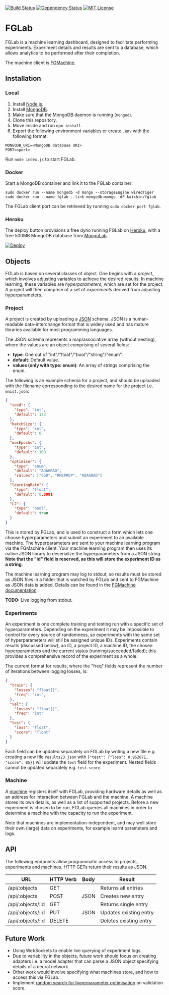 [![Build Status](https://img.shields.io/travis/Kaixhin/FGLab.svg)](https://travis-ci.org/Kaixhin/FGLab)
[![Dependency Status](https://img.shields.io/david/kaixhin/fglab.svg)](https://david-dm.org/Kaixhin/FGLab)
[![MIT License](https://img.shields.io/badge/license-MIT-blue.svg)](https://raw.githubusercontent.com/Kaixhin/FGLab/master/LICENSE)

# FGLab

FGLab is a machine learning dashboard, designed to facilitate performing experiments. Experiment details and results are sent to a database, which allows analytics to be performed after their completion.

The machine client is [FGMachine](https://github.com/Kaixhin/FGMachine).

## Installation

### Local

1. Install [Node.js](https://nodejs.org/).
1. Install [MongoDB](https://www.mongodb.org/).
1. Make sure that the MongoDB daemon is running (`mongod`).
1. Clone this repository.
1. Move inside and run `npm install`.
1. Export the following environment variables or create `.env` with the following format:

```
MONGODB_URI=<MongoDB database URI>
PORT=<port>
```

Run `node index.js` to start FGLab.

### Docker

Start a MongoDB container and link it to the FGLab container:

```
sudo docker run --name mongodb -d mongo --storageEngine wiredTiger
sudo docker run --name fglab --link mongodb:mongo -dP kaixhin/fglab
```

The FGLab client port can be retrieved by running `sudo docker port fglab`.

### Heroku

The deploy button provisions a free dyno running FGLab on [Heroku](https://www.heroku.com), with a free 500MB MongoDB database from [MongoLab](https://mongolab.com/).

[![Deploy](https://www.herokucdn.com/deploy/button.png)](https://heroku.com/deploy)

## Objects

FGLab is based on several classes of object. One begins with a *project*, which involves adjusting variables to achieve the desired results. In machine learning, these variables are *hyperparameters*, which are set for the project. A project will then comprise of a set of *experiments* derived from adjusting hyperparameters.

### Project

A project is created by uploading a [JSON](http://json.org/) schema. JSON is a human-readable data-interchange format that is widely used and has mature libraries available for most programming languages.

The JSON schema represents a map/associative array (without nesting), where the values are an object comprising of several fields:

- **type**: One out of "int"/"float"/"bool"/"string"/"enum".
- **default**: Default value.
- **values (only with type: enum)**: An array of strings comprising the enum.

The following is an example schema for a project, and should be uploaded with the filename corresponding to the desired name for the project i.e. `mnist.json`:

```json
{
  "seed": {
    "type": "int",
    "default": 123
  },
  "batchSize": {
    "type": "int",
    "default": 8
  },
  "maxEpochs": {
    "type": "int",
    "default": 100
  },
  "optimiser": {
    "type": "enum",
    "default": "ADAGRAD",
    "values": ["SGD", "RMSPROP", "ADAGRAD"]
  },
  "learningRate": {
    "type": "float",
    "default": 0.0001
  },
  "L2": {
    "type": "bool",
    "default": true
  }
}
```

This is stored by FGLab, and is used to construct a form which lets one choose hyperparameters and submit an experiment to an available machine. The hyperparameters are sent to your machine learning program via the FGMachine client. Your machine learning program then uses its native JSON library to deserialize the hyperparameters from a JSON string. **Note that the "id" field is reserved, as this will store the experiment ID as a string**.

The machine learning program may log to stdout, so results must be stored as JSON files in a folder that is watched by FGLab and sent to FGMachine as JSON data is added. Details can be found in the [FGMachine documentation](https://github.com/Kaixhin/FGMachine).

**TODO:** Live logging from stdout.

### Experiments

An experiment is one complete training and testing run with a specific set of hyperparameters. Depending on the experiment it may be impossible to control for every source of randomness, so experiments with the same set of hyperparameters will still be assigned unique IDs. Experiments contain results (discussed below), an ID, a project ID, a machine ID, the chosen hyperparameters and the current status (running/succeeded/failed); this provides a comprehensive record of the experiment as a whole.

The current format for results, where the "freq" fields represent the number of iterations between logging losses, is:

```json
{
  "train": {
    "losses": "float[]",
    "freq": "int",
  },
  "val": {
    "losses": "float[]",
    "freq": "int"
  },
  "test": {
    "loss": "float",
    "score": "float"
  }
}
```

Each field can be updated separately on FGLab by writing a new file e.g. creating a new file `results23.json` with `{"test": {"loss": 0.962871, "score": 85}}` will update the `test` field for the experiment. Nested fields cannot be updated separately e.g. `test.score`.

### Machine

A [machine](https://github.com/Kaixhin/FGMachine) registers itself with FGLab, providing hardware details as well as an address for interaction between FGLab and the machine. A machine stores its own details, as well as a list of supported projects. Before a new experiment is chosen to be run, FGLab queries all machines in order to determine a machine with the capacity to run the experiment.

Note that machines are implementation-independent, and may well store their own (large) data on experiments, for example learnt parameters and logs.

## API

The following endpoints allow programmatic access to projects, experiments and machines. HTTP GETs return their results as JSON.

| URL               | HTTP Verb | Body | Result                 |
|-------------------|-----------|------|------------------------|
| /api/:objects     | GET       |      | Returns all entries    |
| /api/:objects     | POST      | JSON | Creates new entry      |
| /api/:objects/:id | GET       |      | Returns single entry   |
| /api/:objects/:id | PUT       | JSON | Updates existing entry |
| /api/:objects/:id | DELETE    |      | Deletes existing entry |

## Future Work

- Using WebSockets to enable live querying of experiment logs.
- Due to variability in the objects, future work should focus on creating adapters i.e. a model adapter that can parse a JSON object specifying details of a neural network.
- Other work would involve specifying what machines store, and how to access this via FGLab.
- Implement [random search for hyperparameter optimisation](http://www.jmlr.org/papers/v13/bergstra12a.html) on validation score.
